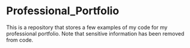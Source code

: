 # Professional_Portfolio
This is a repository that stores a few examples of my code for my professional portfolio. Note that sensitive information has been removed from code.
